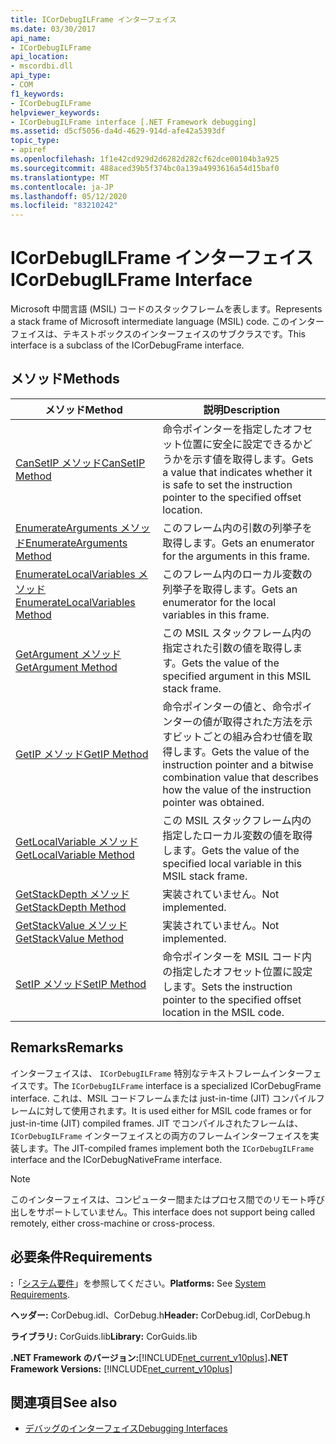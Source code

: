 ```yaml
---
title: ICorDebugILFrame インターフェイス
ms.date: 03/30/2017
api_name:
- ICorDebugILFrame
api_location:
- mscordbi.dll
api_type:
- COM
f1_keywords:
- ICorDebugILFrame
helpviewer_keywords:
- ICorDebugILFrame interface [.NET Framework debugging]
ms.assetid: d5cf5056-da4d-4629-914d-afe42a5393df
topic_type:
- apiref
ms.openlocfilehash: 1f1e42cd929d2d6282d282cf62dce00104b3a925
ms.sourcegitcommit: 488aced39b5f374bc0a139a4993616a54d15baf0
ms.translationtype: MT
ms.contentlocale: ja-JP
ms.lasthandoff: 05/12/2020
ms.locfileid: "83210242"
---
```

# <a name="icordebugilframe-interface"></a><span data-ttu-id="c393f-102">ICorDebugILFrame インターフェイス</span><span class="sxs-lookup"><span data-stu-id="c393f-102">ICorDebugILFrame Interface</span></span>

<span data-ttu-id="c393f-103">Microsoft 中間言語 (MSIL) コードのスタックフレームを表します。</span><span class="sxs-lookup"><span data-stu-id="c393f-103">Represents a stack frame of Microsoft intermediate language (MSIL) code.</span></span> <span data-ttu-id="c393f-104">このインターフェイスは、テキストボックスのインターフェイスのサブクラスです。</span><span class="sxs-lookup"><span data-stu-id="c393f-104">This interface is a subclass of the ICorDebugFrame interface.</span></span>  
  
## <a name="methods"></a><span data-ttu-id="c393f-105">メソッド</span><span class="sxs-lookup"><span data-stu-id="c393f-105">Methods</span></span>  
  
|<span data-ttu-id="c393f-106">メソッド</span><span class="sxs-lookup"><span data-stu-id="c393f-106">Method</span></span>|<span data-ttu-id="c393f-107">説明</span><span class="sxs-lookup"><span data-stu-id="c393f-107">Description</span></span>|  
|------------|-----------------|  
|[<span data-ttu-id="c393f-108">CanSetIP メソッド</span><span class="sxs-lookup"><span data-stu-id="c393f-108">CanSetIP Method</span></span>](icordebugilframe-cansetip-method.md)|<span data-ttu-id="c393f-109">命令ポインターを指定したオフセット位置に安全に設定できるかどうかを示す値を取得します。</span><span class="sxs-lookup"><span data-stu-id="c393f-109">Gets a value that indicates whether it is safe to set the instruction pointer to the specified offset location.</span></span>|  
|[<span data-ttu-id="c393f-110">EnumerateArguments メソッド</span><span class="sxs-lookup"><span data-stu-id="c393f-110">EnumerateArguments Method</span></span>](icordebugilframe-enumeratearguments-method.md)|<span data-ttu-id="c393f-111">このフレーム内の引数の列挙子を取得します。</span><span class="sxs-lookup"><span data-stu-id="c393f-111">Gets an enumerator for the arguments in this frame.</span></span>|  
|[<span data-ttu-id="c393f-112">EnumerateLocalVariables メソッド</span><span class="sxs-lookup"><span data-stu-id="c393f-112">EnumerateLocalVariables Method</span></span>](icordebugilframe-enumeratelocalvariables-method.md)|<span data-ttu-id="c393f-113">このフレーム内のローカル変数の列挙子を取得します。</span><span class="sxs-lookup"><span data-stu-id="c393f-113">Gets an enumerator for the local variables in this frame.</span></span>|  
|[<span data-ttu-id="c393f-114">GetArgument メソッド</span><span class="sxs-lookup"><span data-stu-id="c393f-114">GetArgument Method</span></span>](icordebugilframe-getargument-method.md)|<span data-ttu-id="c393f-115">この MSIL スタックフレーム内の指定された引数の値を取得します。</span><span class="sxs-lookup"><span data-stu-id="c393f-115">Gets the value of the specified argument in this MSIL stack frame.</span></span>|  
|[<span data-ttu-id="c393f-116">GetIP メソッド</span><span class="sxs-lookup"><span data-stu-id="c393f-116">GetIP Method</span></span>](icordebugilframe-getip-method.md)|<span data-ttu-id="c393f-117">命令ポインターの値と、命令ポインターの値が取得された方法を示すビットごとの組み合わせ値を取得します。</span><span class="sxs-lookup"><span data-stu-id="c393f-117">Gets the value of the instruction pointer and a bitwise combination value that describes how the value of the instruction pointer was obtained.</span></span>|  
|[<span data-ttu-id="c393f-118">GetLocalVariable メソッド</span><span class="sxs-lookup"><span data-stu-id="c393f-118">GetLocalVariable Method</span></span>](icordebugilframe-getlocalvariable-method.md)|<span data-ttu-id="c393f-119">この MSIL スタックフレーム内の指定したローカル変数の値を取得します。</span><span class="sxs-lookup"><span data-stu-id="c393f-119">Gets the value of the specified local variable in this MSIL stack frame.</span></span>|  
|[<span data-ttu-id="c393f-120">GetStackDepth メソッド</span><span class="sxs-lookup"><span data-stu-id="c393f-120">GetStackDepth Method</span></span>](icordebugilframe-getstackdepth-method.md)|<span data-ttu-id="c393f-121">実装されていません。</span><span class="sxs-lookup"><span data-stu-id="c393f-121">Not implemented.</span></span>|  
|[<span data-ttu-id="c393f-122">GetStackValue メソッド</span><span class="sxs-lookup"><span data-stu-id="c393f-122">GetStackValue Method</span></span>](icordebugilframe-getstackvalue-method.md)|<span data-ttu-id="c393f-123">実装されていません。</span><span class="sxs-lookup"><span data-stu-id="c393f-123">Not implemented.</span></span>|  
|[<span data-ttu-id="c393f-124">SetIP メソッド</span><span class="sxs-lookup"><span data-stu-id="c393f-124">SetIP Method</span></span>](icordebugilframe-setip-method.md)|<span data-ttu-id="c393f-125">命令ポインターを MSIL コード内の指定したオフセット位置に設定します。</span><span class="sxs-lookup"><span data-stu-id="c393f-125">Sets the instruction pointer to the specified offset location in the MSIL code.</span></span>|  
  
## <a name="remarks"></a><span data-ttu-id="c393f-126">Remarks</span><span class="sxs-lookup"><span data-stu-id="c393f-126">Remarks</span></span>  
 <span data-ttu-id="c393f-127">インターフェイスは、 `ICorDebugILFrame` 特別なテキストフレームインターフェイスです。</span><span class="sxs-lookup"><span data-stu-id="c393f-127">The `ICorDebugILFrame` interface is a specialized ICorDebugFrame interface.</span></span> <span data-ttu-id="c393f-128">これは、MSIL コードフレームまたは just-in-time (JIT) コンパイルフレームに対して使用されます。</span><span class="sxs-lookup"><span data-stu-id="c393f-128">It is used either for MSIL code frames or for just-in-time (JIT) compiled frames.</span></span> <span data-ttu-id="c393f-129">JIT でコンパイルされたフレームは、 `ICorDebugILFrame` インターフェイスとの両方のフレームインターフェイスを実装します。</span><span class="sxs-lookup"><span data-stu-id="c393f-129">The JIT-compiled frames implement both the `ICorDebugILFrame` interface and the ICorDebugNativeFrame interface.</span></span>  
  
> [!NOTE]
> <span data-ttu-id="c393f-130">このインターフェイスは、コンピューター間またはプロセス間でのリモート呼び出しをサポートしていません。</span><span class="sxs-lookup"><span data-stu-id="c393f-130">This interface does not support being called remotely, either cross-machine or cross-process.</span></span>  
  
## <a name="requirements"></a><span data-ttu-id="c393f-131">必要条件</span><span class="sxs-lookup"><span data-stu-id="c393f-131">Requirements</span></span>  
 <span data-ttu-id="c393f-132">**:**「[システム要件](../../get-started/system-requirements.md)」を参照してください。</span><span class="sxs-lookup"><span data-stu-id="c393f-132">**Platforms:** See [System Requirements](../../get-started/system-requirements.md).</span></span>  
  
 <span data-ttu-id="c393f-133">**ヘッダー:** CorDebug.idl、CorDebug.h</span><span class="sxs-lookup"><span data-stu-id="c393f-133">**Header:** CorDebug.idl, CorDebug.h</span></span>  
  
 <span data-ttu-id="c393f-134">**ライブラリ:** CorGuids.lib</span><span class="sxs-lookup"><span data-stu-id="c393f-134">**Library:** CorGuids.lib</span></span>  
  
 <span data-ttu-id="c393f-135">**.NET Framework のバージョン:**[!INCLUDE[net_current_v10plus](../../../../includes/net-current-v10plus-md.md)]</span><span class="sxs-lookup"><span data-stu-id="c393f-135">**.NET Framework Versions:** [!INCLUDE[net_current_v10plus](../../../../includes/net-current-v10plus-md.md)]</span></span>  
  
## <a name="see-also"></a><span data-ttu-id="c393f-136">関連項目</span><span class="sxs-lookup"><span data-stu-id="c393f-136">See also</span></span>

- [<span data-ttu-id="c393f-137">デバッグのインターフェイス</span><span class="sxs-lookup"><span data-stu-id="c393f-137">Debugging Interfaces</span></span>](debugging-interfaces.md)

